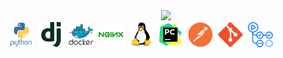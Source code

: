 <div id="header" align="center">
  <img src="https://i.giphy.com/media/v1.Y2lkPTc5MGI3NjExcG5mbTg5dWw0cWtpejV3cm9jajVkcjQzbTcza25icXpqa2hzeTJqYiZlcD12MV9pbnRlcm5hbF9naWZfYnlfaWQmY3Q9cw/ZGbnid8SQaLvd5FnLz/giphy.gif" width="300"/>
</div>

<div>
  <img src="https://github.com/devicons/devicon/blob/master/icons/python/python-original-wordmark.svg" title="React" alt="React" width="40" height="40"/>&nbsp;
  <img src="https://github.com/devicons/devicon/blob/master/icons/django/django-plain.svg" title="Redux" alt="Redux " width="40" height="40"/>&nbsp;
  <img src="https://github.com/devicons/devicon/blob/master/icons/docker/docker-original-wordmark.svg" title="Flutter" alt="Flutter" width="40" height="40"/>&nbsp;
  <img src="https://github.com/devicons/devicon/blob/master/icons/nginx/nginx-original.svg" title="Gatsby"  alt="Gatsby" width="40" height="40"/>&nbsp;
  <img src="https://github.com/devicons/devicon/blob/master/icons/linux/linux-original.svg" title="Firebase" alt="Firebase" width="40" height="40"/>&nbsp;
  <img src="https://github.com/devicons/devicon/blob/master/icons/pycharm/pycharm-original.svg" title="Spring" alt="Spring" width="40" height="40"/>&nbsp;
  <img src="https://github.com/devicons/devicon/blob/master/icons/postman/postman-original.svg" title="Material UI" alt="Material UI" width="40" height="40"/>&nbsp;
  <img src="https://github.com/devicons/devicon/blob/master/icons/git/git-original.svg" title="HTML5" alt="HTML" width="40" height="40"/>&nbsp;
  <img src="https://github.com/devicons/devicon/blob/master/icons/githubactions/githubactions-original.svg" title="JavaScript" alt="JavaScript" width="40" height="40"/>&nbsp;
</div>
